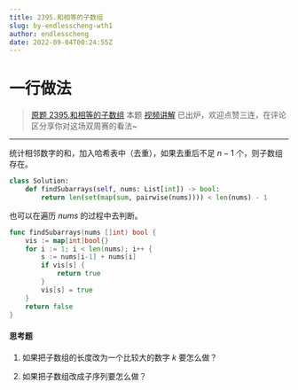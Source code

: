 ```yaml
---
title: 2395.和相等的子数组
slug: by-endlesscheng-wth1
author: endlesscheng
date: 2022-09-04T00:24:55Z
---
```

# 一行做法
 
> [原题 2395.和相等的子数组](https://leetcode.cn/problems/find-subarrays-with-equal-sum)
本题 [视频讲解](https://www.bilibili.com/video/BV1na41137jv) 已出炉，欢迎点赞三连，在评论区分享你对这场双周赛的看法~

---

统计相邻数字的和，加入哈希表中（去重），如果去重后不足 $n-1$ 个，则子数组存在。

```py [sol1-Python3]
class Solution:
    def findSubarrays(self, nums: List[int]) -> bool:
        return len(set(map(sum, pairwise(nums)))) < len(nums) - 1
```

也可以在遍历 $\textit{nums}$ 的过程中去判断。

```go [sol1-Go]
func findSubarrays(nums []int) bool {
	vis := map[int]bool{}
	for i := 1; i < len(nums); i++ {
		s := nums[i-1] + nums[i]
		if vis[s] {
			return true
		}
		vis[s] = true
	}
	return false
}
```

#### 思考题

1. 如果把子数组的长度改为一个比较大的数字 $k$ 要怎么做？

2. 如果把子数组改成子序列要怎么做？

